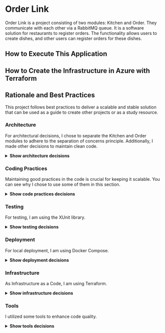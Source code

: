 # Order Link

Order Link is a project consisting of two modules: Kitchen and Order. They communicate with each other via a RabbitMQ queue. It is a software solution for restaurants to register orders. 
The functionality allows users to create dishes, and other users can register orders for these dishes. 

## How to Execute This Application

## How to Create the Infrastructure in Azure with Terraform

## Rationale and Best Practices

This project follows best practices to deliver a scalable and stable solution that can be used as a guide to create other projects or as a study resource.

### Architecture

For architectural decisions, I chose to separate the Kitchen and Order modules to adhere to the separation of concerns principle. Additionally, I made other decisions to maintain clean code.

<details><summary><b>Show architecture decisions</b></summary>

__Onion architecture__ 

I chose to use Onion Architecture because It is centered around the modularity, testability and the principle of dependency inversion.
I separated in four layers:

* **Presentation:** Handle the interaction with the user with the input/output data.

* **Application:** Handle the operations of high level involving more than one agregate or entity domain and is responsible for handle the data came from the Kitchen throught the queue.

* **Domain:** The core bunissess of the application. Represent the entities and interactions that handle these attributes.

* **Infrastructure:** Provide access to the database, external services and frameworks.


__Repository Pattern__

I created a class that is designed for an entity that inherits from EntityBase, generating the most commonly used database operations. This class provides an interface for operations while encapsulating the complexities of data access.
The EntityBase is an abstract class that contains the common attributes of all entities and is used in Repository Pattern.
You can find more details about REpository Pattern in my [article](https://medium.com/@guilherme.pomp/repository-design-pattern-in-net-core-1b050679c3a2).


</details>

### Coding Practices

Maintaining good practices in the code is crucial for keeping it scalable. You can see why I chose to use some of them in this section.

<details><summary><b>Show code practices decisions</b></summary>

__IEnumerable__

I used to return a list from database because this interface provices a high level of abstraction It makes the code more flexible because you're not committing to a specific type of collection. Additionality, It's a read-only list that ensure the collection is not accidentally modified.

__Notification Pattern__

This provides a way to handle and communicate different types of messages, such as errors, information, and warnings, in a consistent and flexible manner within different parts of the code, thus avoiding indiscriminate use of exceptions.


</details>

### Testing

For testing, I am using the XUnit library.

<details><summary><b>Show testing decisions</b></summary>

__Testing and Code Coverage__

I am testing the core logic with XUnit, aiming to achieve a high level of code coverage. I focus on testing the main logic, which comprises the critical points in the software.


</details>

### Deployment 

For local deployment, I am using Docker Compose.

<details><summary><b>Show deployment decisions</b></summary>

__Docker and Docker Compose__

You can easily deploy using Docker Compose, which is configured to build the entire project environment, facilitating the deployment of SQL Server, RabbitMQ, and the project itself.


</details>

### Infrastructure

As Infrastructure as a Code, I am using Terraform.

<details><summary><b>Show infrastructure decisions</b></summary>

__Terraform__

With one command, you can create the infrastructure to deploy in Azure. This allows for versioning and automates the infrastructure.


</details>

### Tools

I utilized some tools to enhance code quality.

<details><summary><b>Show tools decisions</b></summary>

__SonarQube__

performs automatic reviews of code to detect bugs, code smells, and security vulnerabilities.


</details>
